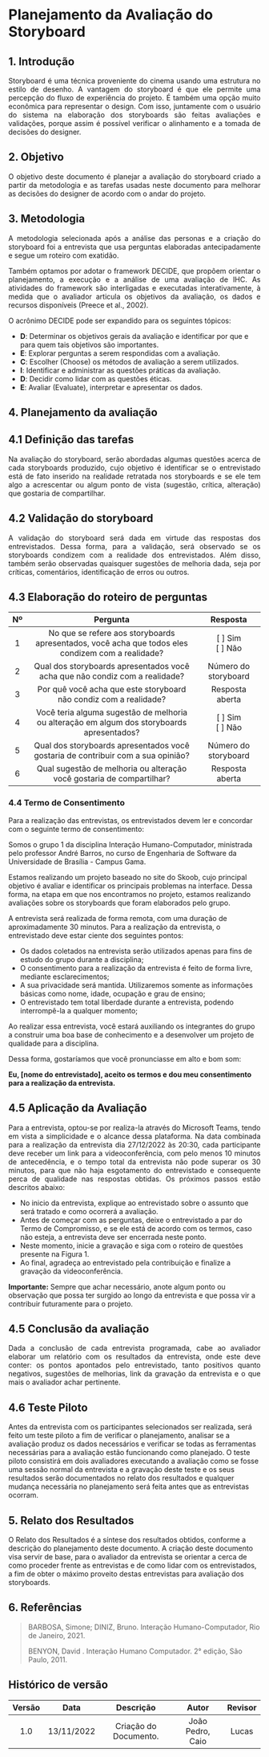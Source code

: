 # Planejamento da Avaliação do Storyboard

## 1. Introdução

<p align="justify">
  Storyboard é uma técnica proveniente do cinema usando uma estrutura no estilo de desenho. A vantagem do storyboard é que ele permite uma percepção do fluxo de experiência do projeto. É também uma opção muito econômica para representar o design. Com isso, juntamente com o usuário do sistema na elaboração dos storyboards são feitas avaliações e validações, porque assim é possível verificar o alinhamento e a tomada de decisões do designer.
</p>

## 2. Objetivo

<p align="justify">
  O objetivo deste documento é planejar a avaliação  do storyboard criado a partir da metodologia e as tarefas usadas neste documento para melhorar as decisões do designer de acordo com o andar do projeto.
</p>

## 3. Metodologia

<p align="justify">
  A metodologia selecionada após a análise das personas e a criação do storyboard foi a entrevista que usa perguntas elaboradas antecipadamente e segue um roteiro com exatidão.
</p>

<p align="justify">
Também optamos por adotar o framework DECIDE, que propõem orientar o planejamento, a execução e a análise de uma avaliação de IHC. As atividades do framework são interligadas e executadas interativamente, à medida que o avaliador articula os objetivos da avaliação, os dados e recursos disponíveis (Preece et al., 2002).

O acrônimo DECIDE pode ser expandido para os seguintes tópicos:
</p>

- **D**: Determinar os objetivos gerais da avaliação e identificar por que e para quem tais objetivos são importantes.
- **E**: Explorar perguntas a serem respondidas com a avaliação.
- **C**: Escolher (Choose) os métodos de avaliação a serem utilizados.
- **I**: Identificar e administrar as questões práticas da avaliação.
- **D**: Decidir como lidar com as questões éticas.
- **E**: Avaliar (Evaluate), interpretar e apresentar os dados.

## 4. Planejamento da avaliação

## 4.1 Definição das tarefas

<p align="justify">
  Na avaliação do storyboard, serão abordadas algumas questões acerca de cada storyboards produzido, cujo objetivo é identificar se o entrevistado está de fato inserido na realidade retratada nos storyboards e se ele tem algo a acrescentar ou algum ponto de vista (sugestão, crítica, alteração) que gostaria de compartilhar.
</p>

## 4.2 Validação do storyboard

<p align="justify">
  A validação do storyboard será dada em virtude das respostas dos entrevistados. Dessa forma, para a validação, será observado se os storyboards condizem com a realidade dos entrevistados. Além disso, também serão observadas quaisquer sugestões de melhoria dada, seja por críticas, comentários, identificação de erros ou outros.
</p>

## 4.3 Elaboração do roteiro de perguntas


| Nº |    Pergunta    | Resposta |
| :----: | :--------: | :--------: |
|  1   |No que se refere aos storyboards apresentados, você acha que todos eles condizem com a realidade? | [ ] Sim<br>[ ] Não |
|  2   | Qual dos storyboards apresentados você acha que não condiz com a realidade? |Número do storyboard|
|  3   | Por quê você acha que este storyboard não condiz com a realidade? |Resposta aberta|
|  4   | Você teria alguma sugestão de melhoria ou alteração em algum dos storyboards apresentados? | [ ] Sim <br>[ ] Não<br>
|  5   | Qual dos storyboards apresentados você gostaria de contribuir com a sua opinião? |Número do storyboard|
|  6   |Qual sugestão de melhoria ou alteração você gostaria de compartilhar? |Resposta aberta

### 4.4 Termo de Consentimento


Para a realização das entrevistas, os entrevistados devem ler e concordar com o seguinte termo de consentimento:

Somos o grupo 1 da disciplina Interação Humano-Computador, ministrada pelo professor André Barros, no curso de Engenharia de Software da Universidade de Brasília - Campus Gama.

Estamos realizando um projeto baseado no site do Skoob, cujo principal objetivo é avaliar e identificar os principais problemas na interface. Dessa forma, na etapa em que nos encontramos no projeto, estamos realizando avaliações sobre os storyboards que foram elaborados pelo grupo.

A entrevista será realizada de forma remota, com uma duração de aproximadamente 30 minutos. Para a realização da entrevista, o entrevistado deve estar ciente dos seguintes pontos:

- Os dados coletados na entrevista serão utilizados apenas para fins de estudo do grupo durante a disciplina;
- O consentimento para a realização da entrevista é feito de forma livre, mediante esclarecimentos;
- A sua privacidade será mantida. Utilizaremos somente as informações básicas como nome, idade, ocupação e grau de ensino;
- O entrevistado tem total liberdade durante a entrevista, podendo interrompê-la a qualquer momento;

Ao realizar essa entrevista, você estará auxiliando os integrantes do grupo a construir uma boa base de conhecimento e a desenvolver um projeto de qualidade para a disciplina.

Dessa forma, gostaríamos que você pronunciasse em alto e bom som:

<b>Eu, [nome do entrevistado], aceito os termos e dou meu consentimento para a realização da entrevista.</b>


## 4.5 Aplicação da Avaliação

<p align="justify">
  Para a entrevista, optou-se por realiza-la através do Microsoft Teams, tendo em vista a simplicidade e o alcance dessa plataforma. Na data combinada para a realização da entrevista dia 27/12/2022 às 20:30, cada participante deve receber um link para a videoconferência, com pelo menos 10 minutos de antecedência, e o tempo total da entrevista não pode superar os 30 minutos, para que não haja esgotamento do entrevistado e consequente perca de qualidade nas respostas obtidas. Os próximos passos estão descritos abaixo:
</p>

- No inicio da entrevista, explique ao entrevistado sobre o assunto que será tratado e como ocorrerá a avaliação.
- Antes de começar com as perguntas, deixe o entrevistado a par do Termo de Compromisso, e se ele está de acordo com os termos, caso não esteja, a entrevista deve ser encerrada neste ponto.
- Neste momento, inicie a gravação e siga com o roteiro de questões presente na Figura 1.
- Ao final, agradeça ao entrevistado pela contribuição e finalize a gravação da videoconferência.

**Importante:** Sempre que achar necessário, anote algum ponto ou observação que possa ter surgido ao longo da entrevista e que possa vir a contribuir futuramente para o projeto.

## 4.5 Conclusão da avaliação

<p align="justify">
  Dada a conclusão de cada entrevista programada, cabe ao avaliador elaborar um relatório com os resultados da entrevista, onde este deve conter: os pontos apontados pelo entrevistado, tanto positivos quanto negativos, sugestões de melhorias, link da gravação da entrevista e o que mais o avaliador achar pertinente.
</p>

## 4.6 Teste Piloto

Antes da entrevista com os participantes selecionados ser realizada, será feito um teste piloto a fim de verificar o planejamento, analisar se a avaliação produz os dados necessários e verificar se todas as ferramentas necessárias para a avaliação estão funcionando como planejado. O teste piloto consistirá em dois avaliadores executando a avaliação como se fosse uma sessão normal da entrevista e a gravação deste teste e os seus resultados serão documentados no relato dos resultados e qualquer mudança necessária no planejamento será feita antes que as entrevistas ocorram.


## 5. Relato dos Resultados

<p align="justify">

  O Relato dos Resultados é a síntese dos resultados obtidos, conforme a descrição do planejamento deste documento. A criação deste documento visa servir de base, para o avaliador da entrevista se orientar a cerca de como proceder frente as entrevistas e de como lidar com os entrevistados, a fim de obter o máximo proveito destas entrevistas para avaliação dos storyboards. 

</p>


## 6. Referências
 
> BARBOSA, Simone; DINIZ, Bruno. Interação Humano-Computador, Rio de Janeiro, 2021.
> 
> BENYON, David . Interação Humano Computador. 2° edição, São Paulo, 2011.

## Histórico de versão

| Versão |    Data    |                                    Descrição                                    | Autor  |  Revisor   |
| :----: | :--------: | :-----------------------------------------------------------------------------: | :----: | :--------: |
|  1.0   | 13/11/2022 | Criação do Documento. |João Pedro, Caio | Lucas |